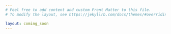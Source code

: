```yaml
---
# Feel free to add content and custom Front Matter to this file.
# To modify the layout, see https://jekyllrb.com/docs/themes/#overriding-theme-defaults

layout: coming_soon
---
```

